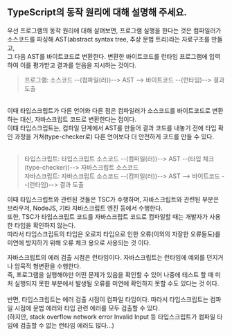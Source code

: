 TypeScript의 동작 원리에 대해 설명해 주세요.
---

우선 프로그램의 동작 원리에 대해 살펴보면,
프로그램 실행을 한다는 것은 컴파일러가 소스코드를 파싱해 AST(abstract syntax tree, 추상 문법 트리)라는 자료구조를 만들고,<br/>
그 다음 AST를 바이트코드로 변환한다. 변환한 바이트코드를 런타임 프로그램에 입력하여 이를 평가받고 결과를 얻음을 지시하는 것이다.<br/>

> 프로그램: 소스코드 --(컴파일(러))--> AST --> 바이트코드 --(런타임)--> 결과 도출
<br/>
이때 타입스크립트가 다른 언어와 다른 점은 컴파일러가 소스코드를 바이트코드로 변환하는 대신, 자바스크립트 코드로 변환한다는 점이다.<br/>
이떄 타입스크립트는, 컴파일 단계에서 AST를 만들어 결과 코드를 내놓기 전에 타입 확인 과정을 거쳐(type-checker로) 다른 언어보다 더 안전하게 코드를 만들 수 있다.<br/><br/>

> 타입스크립트: 타입스크립트 소스코드 --(컴파일(러))--> AST --(타입 체크(type-checker))--> 자바스크립트 소스코드<br/>
> 자바스크립트: 자바스크립트 소스코드 --(컴파일(러))--> AST --> 바이트코드 --(런타임)--> 결과 도출

이때 타입스크립트와 관련된 것들은 TSC가 수행하며, 자바스크립트와 관련된 부분은 브라우저, NodeJS, 기타 자바스크립트 엔진 등에서 수행한다.<br/>
또한, TSC가 타입스크립트 코드를 자바스크립트 코드로 컴파일할 때는 개발자가 사용한 타입을 확인하지 않는다.<br/> 
따라서 타입스크립트의 타입은 오로지 타입으로 인한 오류(이외의 자잘한 오류들도)를 미연에 방지하기 위해 오류 체크 용으로 사용되는 것 이다.

자바스크립트의 에러 검출 시점은 런타임이다. 자바스크립트는 런타임에 예외를 던지거나 암묵적 형변환을 수행한다. <br/>
즉, 프로그램을 실행해야만 어떤 문제가 있음을 확인할 수 있어 나중에 테스트 할 때 미처 실행되지 못한 부분에서 발생될 오류를 미연에 확인하지 못할 수도 있다는 것 이다.<br/>
<br/>
반면, 타입스크립트는 에러 검출 시점이 컴파일 타임이다. 따라서 타입스크립트는 컴파일 시점에 문법 에러와 타입 관련 에러를 모두 검출할 수 있다. <br/>
(하지만, stack overflow network error Invalid Input 등 타입스크립트가 컴파일 타임에 검출할 수 없는 런타임 에러도 많다...)
